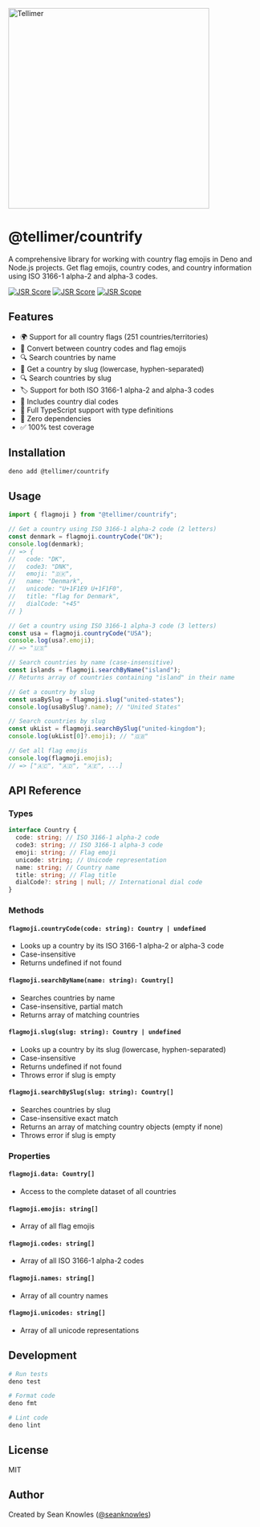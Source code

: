 <p align="left">
  <a href="https://tellimer.com" target="_blank" rel="noopener">
    <img src="./assets/tellimer-logo.avif" width="400" alt="Tellimer" />
  </a>
</p>

# @tellimer/countrify

A comprehensive library for working with country flag emojis in Deno and Node.js
projects. Get flag emojis, country codes, and country information using ISO
3166-1 alpha-2 and alpha-3 codes.

[![JSR Score](https://jsr.io/badges/@tellimer/countrify/score)](https://jsr.io/@tellimer/countrify)
[![JSR Score](https://jsr.io/badges/@tellimer/countrify)](https://jsr.io/@tellimer/countrify)
[![JSR Scope](https://jsr.io/badges/@tellimer)](https://jsr.io/@tellimer)

## Features

- 🌍 Support for all country flags (251 countries/territories)
- 🔄 Convert between country codes and flag emojis
- 🔍 Search countries by name
- 🔖 Get a country by slug (lowercase, hyphen-separated)
- 🔍 Search countries by slug
- 🏷️ Support for both ISO 3166-1 alpha-2 and alpha-3 codes
- 📱 Includes country dial codes
- 💪 Full TypeScript support with type definitions
- 🎯 Zero dependencies
- ✅ 100% test coverage

## Installation

```bash
deno add @tellimer/countrify
```

## Usage

```typescript
import { flagmoji } from "@tellimer/countrify";

// Get a country using ISO 3166-1 alpha-2 code (2 letters)
const denmark = flagmoji.countryCode("DK");
console.log(denmark);
// => {
//   code: "DK",
//   code3: "DNK",
//   emoji: "🇩🇰",
//   name: "Denmark",
//   unicode: "U+1F1E9 U+1F1F0",
//   title: "flag for Denmark",
//   dialCode: "+45"
// }

// Get a country using ISO 3166-1 alpha-3 code (3 letters)
const usa = flagmoji.countryCode("USA");
console.log(usa?.emoji);
// => "🇺🇸"

// Search countries by name (case-insensitive)
const islands = flagmoji.searchByName("island");
// Returns array of countries containing "island" in their name

// Get a country by slug
const usaBySlug = flagmoji.slug("united-states");
console.log(usaBySlug?.name); // "United States"

// Search countries by slug
const ukList = flagmoji.searchBySlug("united-kingdom");
console.log(ukList[0]?.emoji); // "🇬🇧"

// Get all flag emojis
console.log(flagmoji.emojis);
// => ["🇦🇨", "🇦🇩", "🇦🇪", ...]
```

## API Reference

### Types

```typescript
interface Country {
  code: string; // ISO 3166-1 alpha-2 code
  code3: string; // ISO 3166-1 alpha-3 code
  emoji: string; // Flag emoji
  unicode: string; // Unicode representation
  name: string; // Country name
  title: string; // Flag title
  dialCode?: string | null; // International dial code
}
```

### Methods

#### `flagmoji.countryCode(code: string): Country | undefined`

- Looks up a country by its ISO 3166-1 alpha-2 or alpha-3 code
- Case-insensitive
- Returns undefined if not found

#### `flagmoji.searchByName(name: string): Country[]`

- Searches countries by name
- Case-insensitive, partial match
- Returns array of matching countries

#### `flagmoji.slug(slug: string): Country | undefined`

- Looks up a country by its slug (lowercase, hyphen-separated)
- Case-insensitive
- Returns undefined if not found
- Throws error if slug is empty

#### `flagmoji.searchBySlug(slug: string): Country[]`

- Searches countries by slug
- Case-insensitive exact match
- Returns an array of matching country objects (empty if none)
- Throws error if slug is empty

### Properties

#### `flagmoji.data: Country[]`

- Access to the complete dataset of all countries

#### `flagmoji.emojis: string[]`

- Array of all flag emojis

#### `flagmoji.codes: string[]`

- Array of all ISO 3166-1 alpha-2 codes

#### `flagmoji.names: string[]`

- Array of all country names

#### `flagmoji.unicodes: string[]`

- Array of all unicode representations

## Development

```bash
# Run tests
deno test

# Format code
deno fmt

# Lint code
deno lint
```

## License

MIT

## Author

Created by Sean Knowles ([@seanknowles](https://github.com/seanknowles))
